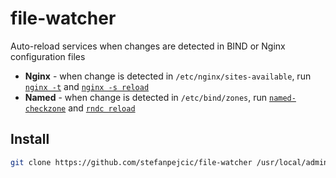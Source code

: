 # file-watcher
Auto-reload services when changes are detected in BIND or Nginx configuration files


- **Nginx** - when change is detected in `/etc/nginx/sites-available`, run [`nginx -t`](https://www.oreilly.com/library/view/nginx-troubleshooting/9781785288654/ch01s02.html) and [`nginx -s reload`](https://nginx.org/en/docs/beginners_guide.html#control)
- **Named** -  when change is detected in `/etc/bind/zones`, run [`named-checkzone`](https://linux.die.net/man/8/named-checkzone) and [`rndc reload`](https://docs.oracle.com/cd/E19253-01/816-4556/dnsref-8/index.html)


## Install

```bash
git clone https://github.com/stefanpejcic/file-watcher /usr/local/admin/scripts/watcher && bash /usr/local/admin/scripts/watcher/install.sh
```

